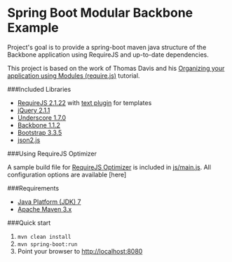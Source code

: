 # Spring Boot Modular Backbone Example

Project's goal is to provide a spring-boot maven java structure of the Backbone application using RequireJS and up-to-date dependencies.

This project is based on the work of Thomas Davis and his
[Organizing your application using Modules (require.js)](http://backbonetutorials.com/organizing-backbone-using-modules/) tutorial.

###Included Libraries

* [RequireJS 2.1.22](http://requirejs.org/) with [text plugin](http://requirejs.org/docs/download.html#text) for templates
* [jQuery 2.1.1](http://jquery.com/)
* [Underscore 1.7.0](http://documentcloud.github.com/underscore/)
* [Backbone 1.1.2](http://documentcloud.github.com/backbone/)
* [Bootstrap 3.3.5](https://github.com/twbs/bootstrap)
* [json2.js](https://github.com/douglascrockford/JSON-js)

###Using RequireJS Optimizer

A sample build file for [RequireJS Optimizer](http://requirejs.org/docs/optimization.html) is included in
[js/main.js](https://github.com/dzejkej/modular-backbone/blob/master/js/app.build.js). All configuration options are available [here]

###Requirements

* [Java Platform (JDK) 7](http://www.oracle.com/technetwork/java/javase/downloads/index.html)
* [Apache Maven 3.x](http://maven.apache.org/)

###Quick start

1. `mvn clean install`
2. `mvn spring-boot:run`
3. Point your browser to [http://localhost:8080](http://localhost:8080)